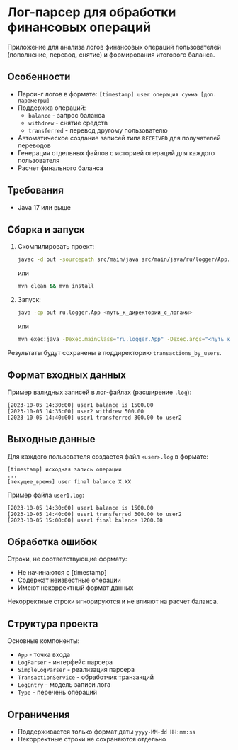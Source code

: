 # Лог-парсер для обработки финансовых операций

Приложение для анализа логов финансовых операций пользователей (пополнение, перевод, снятие) и формирования итогового баланса.

## Особенности

- Парсинг логов в формате: `[timestamp] user операция сумма [доп. параметры]`
- Поддержка операций: 
  - `balance` - запрос баланса
  - `withdrew` - снятие средств
  - `transferred` - перевод другому пользователю
- Автоматическое создание записей типа `RECEIVED` для получателей переводов
- Генерация отдельных файлов с историей операций для каждого пользователя
- Расчет финального баланса

## Требования

- Java 17 или выше

## Сборка и запуск

1. Скомпилировать проект:

   ```bash
   javac -d out -sourcepath src/main/java src/main/java/ru/logger/App.java
   ```
   
    или

    ```bash
    mvn clean && mvn install
    ```

2. Запуск:

   ```bash
   java -cp out ru.logger.App <путь_к_директории_с_логами>
   ```
   
    или

    ```bash
    mvn exec:java -Dexec.mainClass="ru.logger.App" -Dexec.args="<путь_к_директории_с_логами>"
    ```    

Результаты будут сохранены в поддиректорию `transactions_by_users`.

## Формат входных данных

Пример валидных записей в лог-файлах (расширение `.log`):
```
[2023-10-05 14:30:00] user1 balance is 1500.00
[2023-10-05 14:35:00] user2 withdrew 500.00
[2023-10-05 14:40:00] user1 transferred 300.00 to user2
```

## Выходные данные

Для каждого пользователя создается файл `<user>.log` в формате:
```
[timestamp] исходная запись операции
...
[текущее_время] user final balance X.XX
```

Пример файла `user1.log`:
```
[2023-10-05 14:30:00] user1 balance is 1500.00
[2023-10-05 14:40:00] user1 transferred 300.00 to user2
[2023-10-05 15:00:00] user1 final balance 1200.00
```

## Обработка ошибок

Строки, не соответствующие формату:
- Не начинаются с [timestamp]
- Содержат неизвестные операции
- Имеют некорректный формат данных

Некорректные строки игнорируются и не влияют на расчет баланса.

## Структура проекта

Основные компоненты:
- `App` - точка входа
- `LogParser` - интерфейс парсера
- `SimpleLogParser` - реализация парсера
- `TransactionService` - обработчик транзакций
- `LogEntry` - модель записи лога
- `Type` - перечень операций

## Ограничения

- Поддерживается только формат даты `yyyy-MM-dd HH:mm:ss`
- Некорректные строки не сохраняются отдельно
